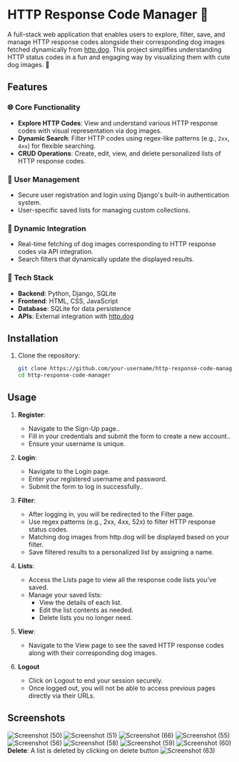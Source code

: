 # HTTP Response Code Manager 🐾

A full-stack web application that enables users to explore, filter, save, and manage HTTP response codes alongside their corresponding dog images fetched dynamically from [http.dog](https://http.dog). This project simplifies understanding HTTP status codes in a fun and engaging way by visualizing them with cute dog images. 🐶

## Features

### 🌐 **Core Functionality**
- **Explore HTTP Codes**: View and understand various HTTP response codes with visual representation via dog images.
- **Dynamic Search**: Filter HTTP codes using regex-like patterns (e.g., `2xx`, `4xx`) for flexible searching.
- **CRUD Operations**: Create, edit, view, and delete personalized lists of HTTP response codes.

### 🔐 **User Management**
- Secure user registration and login using Django's built-in authentication system.
- User-specific saved lists for managing custom collections.

### 🚀 **Dynamic Integration**
- Real-time fetching of dog images corresponding to HTTP response codes via API integration.
- Search filters that dynamically update the displayed results.

### 🎨 **Tech Stack**
- **Backend**: Python, Django, SQLite
- **Frontend**: HTML, CSS, JavaScript
- **Database**: SQLite for data persistence
- **APIs**: External integration with [http.dog](https://http.dog)

## Installation

1. Clone the repository:
   ```bash
   git clone https://github.com/your-username/http-response-code-manager.git
   cd http-response-code-manager

## Usage
1. **Register**:
   - Navigate to the Sign-Up page..
   - Fill in your credentials and submit the form to create a new account..
   - Ensure your username is unique.

2. **Login**:
   - Navigate to the Login page.
   - Enter your registered username and password.
   - Submit the form to log in successfully..

3. **Filter**:
   - After logging in, you will be redirected to the Filter page.
   - Use regex patterns (e.g., 2xx, 4xx, 52x) to filter HTTP response status codes.
   - Matching dog images from http.dog will be displayed based on your filter.
   - Save filtered results to a personalized list by assigning a name.

4. **Lists**:
   - Access the Lists page to view all the response code lists you’ve saved.
   - Manage your saved lists:
       - View the details of each list.
       - Edit the list contents as needed.
       - Delete lists you no longer need.

5. **View**:
   - Navigate to the View page to see the saved HTTP response codes along with their corresponding dog images. 

6. **Logout** 
   - Click on Logout to end your session securely.
   - Once logged out, you will not be able to access previous pages directly via their URLs.

## **Screenshots**
![Screenshot (50)](https://github.com/user-attachments/assets/1926ed59-4dc7-4b39-b4c9-2a41c3379314)
![Screenshot (51)](https://github.com/user-attachments/assets/1b92d921-dfe8-4127-8bfd-bb39120f1245)
![Screenshot (66)](https://github.com/user-attachments/assets/6d5b28e6-e512-4251-83fd-7d2fa54e445a)
![Screenshot (55)](https://github.com/user-attachments/assets/cc9aaa66-e039-47ab-907c-8c9c3afa681f)
![Screenshot (56)](https://github.com/user-attachments/assets/6596b04e-7196-488e-afca-d6a69a039898)
![Screenshot (58)](https://github.com/user-attachments/assets/e6dc5117-a1be-4afc-a723-d5ab3937c8e3)
![Screenshot (59)](https://github.com/user-attachments/assets/0227bfcc-557b-41d1-bf17-d74854c5a344)
![Screenshot (60)](https://github.com/user-attachments/assets/269b3d23-10b5-46fb-ab7a-0982a458d509)
**Delete**: A list is deleted by clicking on delete button
![Screenshot (63)](https://github.com/user-attachments/assets/14d83a0d-1178-4d99-b895-02ba23131a0e)










